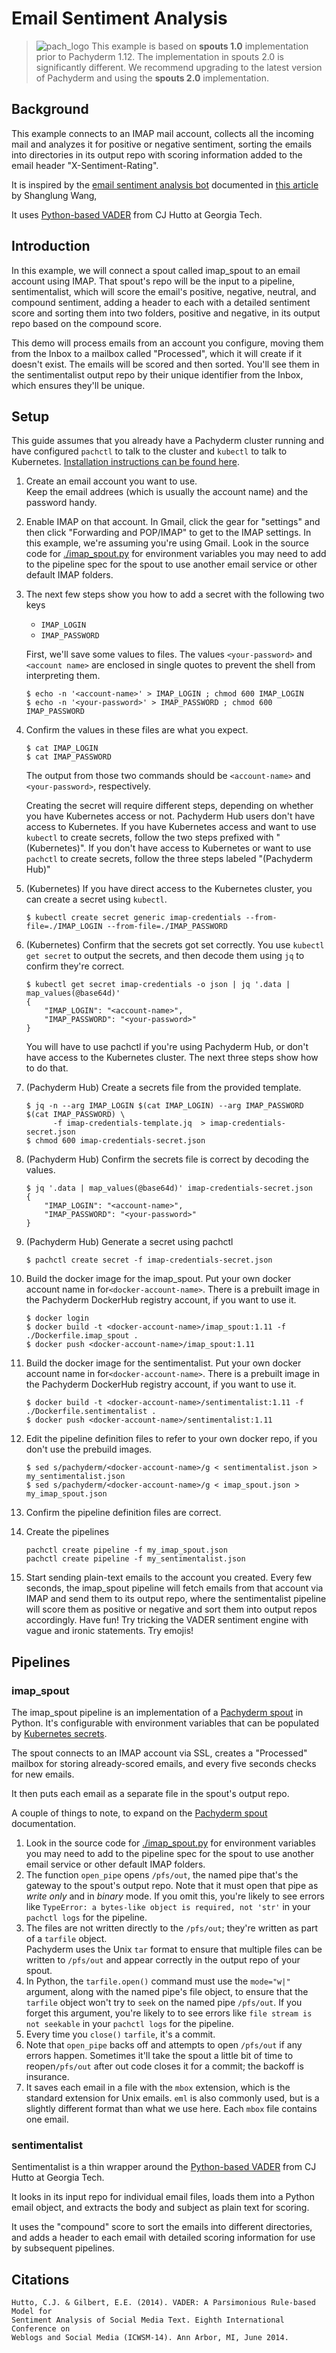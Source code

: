 # Email Sentiment Analysis
>![pach_logo](./img/pach_logo.svg)
   This example is based on **spouts 1.0** implementation
   prior to Pachyderm 1.12.
   The implementation in spouts 2.0 is significantly different.
   We recommend upgrading 
   to the latest version
   of Pachyderm
   and using the **spouts 2.0** implementation.
## Background

This example connects to an IMAP mail account, 
collects all the incoming mail and analyzes it for positive or negative sentiment,
sorting the emails into directories in its output repo with scoring information added to the email header "X-Sentiment-Rating".

It is inspired by the [email sentiment analysis bot](https://github.com/shanglun/SentimentAnalyzer) documented in [this article](https://www.toptal.com/java/email-sentiment-analysis-bot) by Shanglung Wang, 

It uses [Python-based VADER](https://github.com/cjhutto/vaderSentiment) from CJ Hutto at Georgia Tech.

## Introduction
In this example, we will connect a spout called imap_spout to an email account using IMAP.
That spout's repo will be the input to a pipeline, sentimentalist,  which will score the email's positive, negative, neutral, and compound sentiment, 
adding a header to each with a detailed sentiment score and sorting them into two folders, 
positive and negative, 
in its output repo based on the compound score.

This demo will process emails from an account you configure, moving them from the Inbox to a mailbox called "Processed", 
which it will create if it doesn't exist.
The emails will be scored and then sorted.
You'll see them in the sentimentalist output repo by their unique identifier from the Inbox, 
which ensures they'll be unique.

## Setup

This guide assumes that you already have a Pachyderm cluster running and have configured `pachctl` to talk to the cluster and `kubectl` to talk to Kubernetes.
[Installation instructions can be found here](http://pachyderm.readthedocs.io/en/stable/getting_started/local_installation.html).

1. Create an email account you want to use.  
   Keep the email addrees (which is usually the account name) and the password handy.

1. Enable IMAP on that account. 
   In Gmail, click the gear for "settings" and then click "Forwarding and POP/IMAP" to get to the IMAP settings. 
   In this example, we're assuming you're using Gmail.
   Look in the source code for [./imap_spout.py](imap_spout.py) for environment variables you may need to add to the pipeline spec for the spout to use another email service or other default IMAP folders.

1. The next few steps show you how to add a secret with the following two keys

   * `IMAP_LOGIN`
   * `IMAP_PASSWORD`

   First, we'll save some values to files. 
   The values `<your-password>` and `<account name>` are enclosed in single quotes to prevent the shell from interpreting them.
   
   ```shell
   $ echo -n '<account-name>' > IMAP_LOGIN ; chmod 600 IMAP_LOGIN
   $ echo -n '<your-password>' > IMAP_PASSWORD ; chmod 600 IMAP_PASSWORD
   ```
   
1. Confirm the values in these files are what you expect.

   ```shell
   $ cat IMAP_LOGIN
   $ cat IMAP_PASSWORD
   ```
   
   The output from those two commands should be `<account-name>` and `<your-password>`, respectively.
   
   Creating the secret will require different steps,
   depending on whether you have Kubernetes access or not.
   Pachyderm Hub users don't have access to Kubernetes.
   If you have Kubernetes access
   and want to use `kubectl` to create secrets, 
   follow the two steps prefixed with "(Kubernetes)".
   If you don't have access to Kubernetes
   or want to use `pachctl` to create secrets,
   follow the three steps labeled "(Pachyderm Hub)" 

1. (Kubernetes) If you have direct access to the Kubernetes cluster, you can create a secret using `kubectl`.
   
   ```shell
   $ kubectl create secret generic imap-credentials --from-file=./IMAP_LOGIN --from-file=./IMAP_PASSWORD
   ```
   
1. (Kubernetes) Confirm that the secrets got set correctly.
   You use `kubectl get secret` to output the secrets, and then decode them using `jq` to confirm they're correct.
   
   ```shell
   $ kubectl get secret imap-credentials -o json | jq '.data | map_values(@base64d)'
   {
       "IMAP_LOGIN": "<account-name>",
       "IMAP_PASSWORD": "<your-password>"
   }
   ```

   You will have to use pachctl if you're using Pachyderm Hub,
   or don't have access to the Kubernetes cluster.
   The next three steps show how to do that.

1. (Pachyderm Hub) Create a secrets file from the provided template.
   
   ```shell
   $ jq -n --arg IMAP_LOGIN $(cat IMAP_LOGIN) --arg IMAP_PASSWORD $(cat IMAP_PASSWORD) \
         -f imap-credentials-template.jq  > imap-credentials-secret.json 
   $ chmod 600 imap-credentials-secret.json
   ```

1. (Pachyderm Hub) Confirm the secrets file is correct by decoding the values.
   
   ```shell
   $ jq '.data | map_values(@base64d)' imap-credentials-secret.json
   {
       "IMAP_LOGIN": "<account-name>",
       "IMAP_PASSWORD": "<your-password>"
   }
   ```

1. (Pachyderm Hub) Generate a secret using pachctl

   ```shell
   $ pachctl create secret -f imap-credentials-secret.json
   ```

1. Build the docker image for the imap_spout. 
   Put your own docker account name in for`<docker-account-name>`.
   There is a prebuilt image in the Pachyderm DockerHub registry account, if you want to use it.
   
   ```shell
   $ docker login
   $ docker build -t <docker-account-name>/imap_spout:1.11 -f ./Dockerfile.imap_spout .
   $ docker push <docker-account-name>/imap_spout:1.11
   ```
   
1. Build the docker image for the sentimentalist. 
   Put your own docker account name in for`<docker-account-name>`.
   There is a prebuilt image in the Pachyderm DockerHub registry account, if you want to use it.
   
   ```shell
   $ docker build -t <docker-account-name>/sentimentalist:1.11 -f ./Dockerfile.sentimentalist .
   $ docker push <docker-account-name>/sentimentalist:1.11
   ```
   
1. Edit the pipeline definition files to refer to your own docker repo, 
   if you don't use the prebuild images.
   
   ```shell
   $ sed s/pachyderm/<docker-account-name>/g < sentimentalist.json > my_sentimentalist.json
   $ sed s/pachyderm/<docker-account-name>/g < imap_spout.json > my_imap_spout.json
   ```
   
1. Confirm the pipeline definition files are correct.

1. Create the pipelines

   ```shell
   pachctl create pipeline -f my_imap_spout.json
   pachctl create pipeline -f my_sentimentalist.json
   ```
   
1. Start sending plain-text emails to the account you created. 
   Every few seconds, the imap_spout pipeline will fetch emails from that account via IMAP and send them to its output repo, 
   where the sentimentalist pipeline will score them as positive or negative and sort them into output repos accordingly.
   Have fun! 
   Try tricking the VADER sentiment engine with vague and ironic statements.
   Try emojis!

## Pipelines

### imap_spout

The imap_spout pipeline is an implementation of a [Pachyderm spout](http://docs.pachyderm.com/en/latest/fundamentals/spouts.html) in Python. 
It's configurable with environment variables that can be populated by [Kubernetes secrets](https://kubernetes.io/docs/concepts/configuration/secret/).

The spout connects to an IMAP account via SSL, 
creates a "Processed" mailbox for storing already-scored emails, 
and every five seconds checks for new emails.

It then puts each email as a separate file in the spout's output repo.

A couple of things to note, to expand on the [Pachyderm spout](http://docs.pachyderm.com/en/latest/fundamentals/spouts.html) documentation.

1. Look in the source code for [./imap_spout.py](imap_spout.py) for environment variables you may need to add to the pipeline spec for the spout to use another email service or other default IMAP folders.
1. The function `open_pipe` opens `/pfs/out`, 
   the named pipe that's the gateway to the spout's output repo. 
   Note that it must open that pipe as _write only_ and in _binary_ mode. 
   If you omit this, you're likely to see errors like `TypeError: a bytes-like object is required, not 'str'` in your `pachctl logs` for the pipeline.
1. The files are not written directly to the `/pfs/out`; 
   they're written as part of a `tarfile` object.  
   Pachyderm uses the Unix `tar` format to ensure that multiple files can be written to `/pfs/out` and appear correctly in the output repo of your spout.
1. In Python, the `tarfile.open()` command must use the `mode="w|"` argument,
   along with the named pipe's file object,
   to ensure that the `tarfile` object won't try to `seek` on the named pipe `/pfs/out`.
   If you forget this argument, you're likely to to see errors like `file stream is not seekable` in your `pachctl logs` for the pipeline.
1. Every time you `close()`  `tarfile`, it's a commit.
1. Note that `open_pipe` backs off and attempts to open `/pfs/out` if any errors happen.
   Sometimes it'll take the spout a little bit of time to reopen`/pfs/out` after out code closes it for a commit;
   the backoff is insurance.
1. It saves each email in a file with the `mbox` extension, which is the standard extension for Unix emails. 
   `eml` is also commonly used, but is a slightly different format than what we use here.
   Each `mbox` file contains one email.

### sentimentalist

Sentimentalist is a thin wrapper around the [Python-based VADER](https://github.com/cjhutto/vaderSentiment) from CJ Hutto at Georgia Tech.

It looks in its input repo for individual email files, loads them into a Python email object, and extracts the body and subject as plain text for scoring.  

It uses the "compound" score to sort the emails into different directories, and adds a header to each email with detailed scoring information for use by subsequent pipelines.

## Citations
```
Hutto, C.J. & Gilbert, E.E. (2014). VADER: A Parsimonious Rule-based Model for
Sentiment Analysis of Social Media Text. Eighth International Conference on
Weblogs and Social Media (ICWSM-14). Ann Arbor, MI, June 2014.
```
